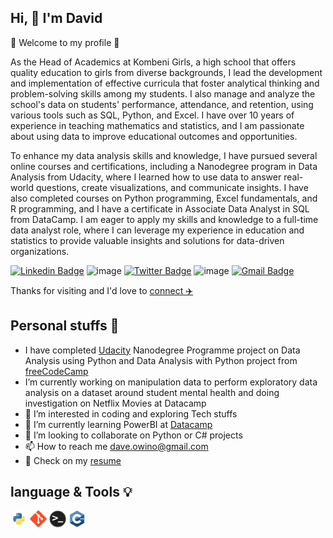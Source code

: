## Hi, :wave: I'm David

:gift_heart: Welcome to my profile :clap:

As the Head of Academics at Kombeni Girls, a high school that offers quality education to girls from diverse backgrounds, I lead the development and implementation of effective curricula that foster analytical thinking and problem-solving skills among my students. I also manage and analyze the school's data on students' performance, attendance, and retention, using various tools such as SQL, Python, and Excel. I have over 10 years of experience in teaching mathematics and statistics, and I am passionate about using data to improve educational outcomes and opportunities.

To enhance my data analysis skills and knowledge, I have pursued several online courses and certifications, including a Nanodegree program in Data Analysis from Udacity, where I learned how to use data to answer real-world questions, create visualizations, and communicate insights. I have also completed courses on Python programming, Excel fundamentals, and R programming, and I have a certificate in Associate Data Analyst in SQL from DataCamp. I am eager to apply my skills and knowledge to a full-time data analyst role, where I can leverage my experience in education and statistics to provide valuable insights and solutions for data-driven organizations.


[![Linkedin Badge](https://img.shields.io/badge/david-owino-blue?style=flat&logo=Linkedin&logoColor=white&link=https://www.linkedin.com/in/profile-DavidOwino/)](https://www.linkedin.com/in/profile-DavidOwino/)  ![image](https://user-images.githubusercontent.com/7541585/193350417-cc4acf0c-7a24-403c-8d97-897f770b4ec0.png)  [![Twitter Badge](https://img.shields.io/badge/@DavieOwino-1ca0f1?style=flat&labelColor=1ca0f1&logo=twitter&logoColor=white&link=https://twitter.com/DavieOwino)](https://twitter.com/DavieOwino)  ![image](https://user-images.githubusercontent.com/7541585/193350508-3d786930-c043-4a27-90f8-68c0f85cdc60.png)  [![Gmail Badge](https://img.shields.io/badge/dave.owino-c14438?style=flat&logo=Gmail&logoColor=white&link=mailto:dave.owino@gmail.com)](mailto:dave.owino@gmail.com)

Thanks for visiting and I'd love to [connect :airplane:](https://www.linkedin.com/in/profile-for-David-Owino/)

## Personal stuffs :seedling:

- I have completed [Udacity](https://www.udacity.com/) Nanodegree Programme project on Data Analysis using Python and Data Analysis with Python project from [freeCodeCamp](https://www.freecodecamp.org/)
- I’m currently working on manipulation data to perform exploratory data analysis on a dataset around student mental health and doing investigation on Netflix Movies at Datacamp
- 👀 I’m interested in coding and exploring Tech stuffs
- 🌱 I’m currently learning PowerBI at [Datacamp](https:wwww.dacamp.com)
- 💞️ I’m looking to collaborate on Python or C# projects
- 📫 How to reach me [dave.owino@gmail.com](mailto:dave.owino@gmail.com)
- 📝 Check on my [resume](https://github.com/Daviedavie100/Daviedavie100/blob/main/resume.docx)

## language & Tools :bulb:

<code><img height="27" src="https://raw.githubusercontent.com/github/explore/80688e429a7d4ef2fca1e82350fe8e3517d3494d/topics/python/python.png" alt="python"></code>
<code><img height="27" src="https://raw.githubusercontent.com/devicons/devicon/master/icons/git/git-original.svg" alt="git"></code>
<code><img height="27" src="https://raw.githubusercontent.com/github/explore/80688e429a7d4ef2fca1e82350fe8e3517d3494d/topics/terminal/terminal.png" alt="terminal"></code>
<code><img height="27" src="https://raw.githubusercontent.com/github/explore/80688e429a7d4ef2fca1e82350fe8e3517d3494d/topics/cpp/cpp.png" alt="c#"></code>


<!---
Daviedavie100/Daviedavie100 is a ✨ special ✨ repository because its `README.md` (this file) appears on your GitHub profile.
You can click the Preview link to take a look at your changes.
--->
